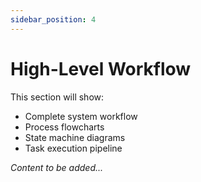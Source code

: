 ```yaml
---
sidebar_position: 4
---
```


# High-Level Workflow

<!-- TODO: Add workflow diagrams -->

This section will show:
- Complete system workflow
- Process flowcharts
- State machine diagrams
- Task execution pipeline

*Content to be added...*
